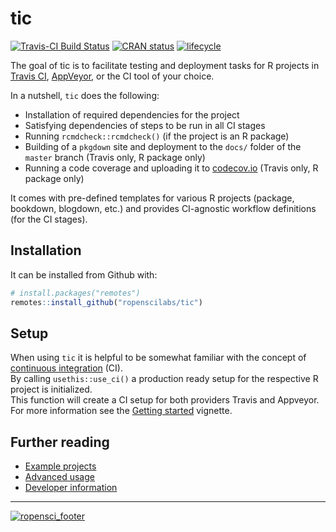 # tic

[![Travis-CI Build Status](https://travis-ci.org/ropenscilabs/tic.svg?branch=master)](https://travis-ci.org/ropenscilabs/tic)
[![CRAN status](https://www.r-pkg.org/badges/version/tic)](https://cran.r-project.org/package=tic)
[![lifecycle](https://img.shields.io/badge/lifecycle-maturing-blue.svg)](https://www.tidyverse.org/lifecycle/#maturing)

The goal of tic is to facilitate testing and deployment tasks for R projects in [Travis CI](https://travis-ci.org), [AppVeyor](https://www.appveyor.com/), or the CI tool of your choice.

In a nutshell, `tic` does the following:  

- Installation of required dependencies for the project  
- Satisfying dependencies of steps to be run in all CI stages
- Running `rcmdcheck::rcmdcheck()` (if the project is an R package)  
- Building of a `pkgdown` site and deployment to the `docs/` folder of the `master` branch (Travis only, R package only)  
- Running a code coverage and uploading it to [codecov.io](https://codecov.io/) (Travis only, R package only)  

It comes with pre-defined templates for various R projects (package, bookdown, blogdown, etc.) and provides CI-agnostic workflow definitions (for the CI stages).

## Installation

It can be installed from Github with:

``` r
# install.packages("remotes")
remotes::install_github("ropenscilabs/tic")
```

## Setup

When using `tic` it is helpful to be somewhat familiar with the concept of [continuous integration](https://ropenscilabs/tic/articles/tic.html#prerequisites) (CI).  
By calling `usethis::use_ci()` a production ready setup for the respective R project is initialized.  
This function will create a CI setup for both providers Travis and Appveyor.  
For more information see the [Getting started](https://ropenscilabs.github.io/tic/articles/tic.html#setup) vignette.

## Further reading

- [Example projects](https://ropenscilabs.github.io/tic/articles/tic.html#examples)  
- [Advanced usage](https://ropenscilabs.github.io/tic/articles/advanced.html)
- [Developer information](https://ropenscilabs.github.io/tic/articles/custom-steps.html)

---

[![ropensci_footer](https://ropensci.org/public_images/ropensci_footer.png)](https://ropensci.org)
